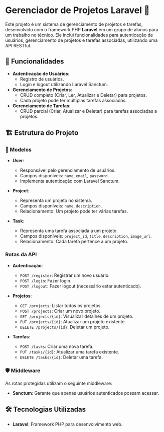 

# Gerenciador de Projetos Laravel 🚀

Este projeto é um sistema de gerenciamento de projetos e tarefas, desenvolvido com o framework PHP **Laravel** em um grupo de alunos para
um trabalho no técnico.
Ele inclui funcionalidades para autenticação de usuários, gerenciamento de projetos e tarefas associadas, utilizando uma API RESTful.

## 🌟 Funcionalidades

- **Autenticação de Usuários**:
  - Registro de usuários.
  - Login e logout utilizando Laravel Sanctum.
- **Gerenciamento de Projetos**:
  - CRUD completo (Criar, Ler, Atualizar e Deletar) para projetos.
  - Cada projeto pode ter múltiplas tarefas associadas.
- **Gerenciamento de Tarefas**:
  - CRUD parcial (Criar, Atualizar e Deletar) para tarefas associadas a projetos.

## 🏗️ Estrutura do Projeto

### 🔑 Modelos

- **User**:
  - Responsável pelo gerenciamento de usuários.
  - Campos disponíveis: `name`, `email`, `password`.
  - Implementa autenticação com Laravel Sanctum.

- **Project**:
  - Representa um projeto no sistema.
  - Campos disponíveis: `name`, `description`.
  - Relacionamento: Um projeto pode ter várias tarefas.

- **Task**:
  - Representa uma tarefa associada a um projeto.
  - Campos disponíveis: `project_id`, `title`, `description`, `image_url`.
  - Relacionamento: Cada tarefa pertence a um projeto.

### Rotas da API

- **Autenticação**:
  - `POST /register`: Registrar um novo usuário.
  - `POST /login`: Fazer login.
  - `POST /logout`: Fazer logout (necessário estar autenticado).

- **Projetos**:
  - `GET /projects`: Listar todos os projetos.
  - `POST /projects`: Criar um novo projeto.
  - `GET /projects/{id}`: Visualizar detalhes de um projeto.
  - `PUT /projects/{id}`: Atualizar um projeto existente.
  - `DELETE /projects/{id}`: Deletar um projeto.

- **Tarefas**:
  - `POST /tasks`: Criar uma nova tarefa.
  - `PUT /tasks/{id}`: Atualizar uma tarefa existente.
  - `DELETE /tasks/{id}`: Deletar uma tarefa.

### 🛡️ Middleware

As rotas protegidas utilizam o seguinte middleware:
- **Sanctum**: Garante que apenas usuários autenticados possam acessar.


## 🛠️ Tecnologias Utilizadas

- **Laravel**: Framework PHP para desenvolvimento web.






